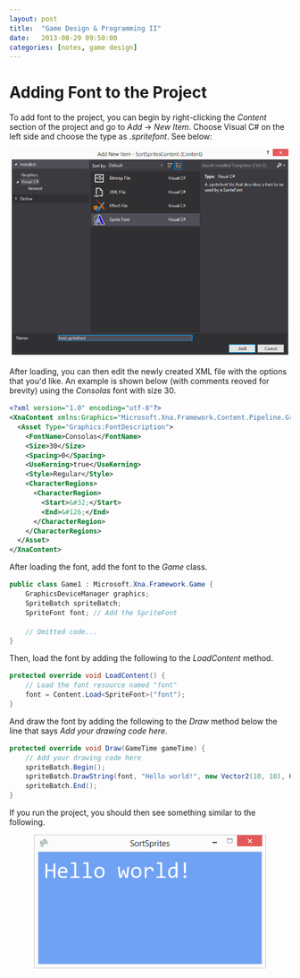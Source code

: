 ```yaml
---
layout: post
title:  "Game Design & Programming II"
date:   2013-08-29 09:50:00
categories: [notes, game design]
---
```


# Adding Font to the Project

To add font to the project, you can begin by right-clicking the _Content_ section of the project and go to _Add_ -> _New Item_. Choose Visual C# on the left side and choose the type as _.spritefont_. See below:

<p align="center">
  <img src="/img/spritefont.png">
</p>

After loading, you can then edit the newly created XML file with the options that you'd like. An example is shown below (with comments reoved for brevity) using the _Consolas_ font with size 30.

```xml
<?xml version="1.0" encoding="utf-8"?>
<XnaContent xmlns:Graphics="Microsoft.Xna.Framework.Content.Pipeline.Graphics">
  <Asset Type="Graphics:FontDescription">
    <FontName>Consolas</FontName>
    <Size>30</Size>
    <Spacing>0</Spacing>
    <UseKerning>true</UseKerning>
    <Style>Regular</Style>
    <CharacterRegions>
      <CharacterRegion>
        <Start>&#32;</Start>
        <End>&#126;</End>
      </CharacterRegion>
    </CharacterRegions>
  </Asset>
</XnaContent>
```

After loading the font, add the font to the _Game_ class.

```c#
public class Game1 : Microsoft.Xna.Framework.Game {
    GraphicsDeviceManager graphics;
    SpriteBatch spriteBatch;
    SpriteFont font; // Add the SpriteFont

    // Omitted code...
}
```

Then, load the font by adding the following to the _LoadContent_ method.

```c#
protected override void LoadContent() {
    // Load the font resource named "font"
    font = Content.Load<SpriteFont>("font");
}
```

And draw the font by adding the following to the _Draw_ method below the line that says _Add your drawing code here_.

```c#
protected override void Draw(GameTime gameTime) {
    // Add your drawing code here
    spriteBatch.Begin();
    spriteBatch.DrawString(font, "Hello world!", new Vector2(10, 10), Color.White);
    spriteBatch.End();
}
```

If you run the project, you should then see something similar to the following.

<p align="center">
  <img src="/img/drawfont.png">
</p>